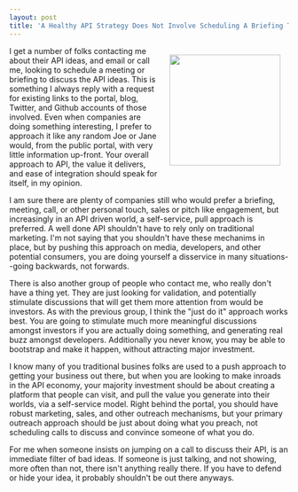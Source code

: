 ```yaml
---
layout: post
title: 'A Healthy API Strategy Does Not Involve Scheduling A Briefing To Discuss--Just Do It'
---
```

<p><img style="padding: 15px;" src="https://s3.amazonaws.com/kinlane-productions/bw-icons/bw-gears.png" alt="" width="200" align="right" /></p>
<p>I get a number of folks contacting me about their API ideas, and email or call me, looking to schedule a meeting or briefing to discuss the API ideas. This is something I always reply with a request for existing links to the portal, blog, Twitter, and Github accounts of those involved. Even when companies are doing something interesting, I prefer to approach it like any random Joe or Jane would, from the public portal, with very little information up-front. Your overall approach to API, the value it delivers, and ease of integration should speak for itself, in my opinion.</p>
<p>I am sure there are plenty of companies still who would prefer a briefing, meeting, call, or other personal touch, sales or pitch like engagement, but increasingly in an API driven world, a self-service, pull approach is preferred. A well done API shouldn't have to rely only on traditional marketing. I'm not saying that you shouldn't have these mechanims in place, but by pushing this approach on media, developers, and other potential consumers, you are doing yourself a disservice in many situations--going backwards, not forwards.</p>
<p>There is also another group of people who contact me, who really don't have a thing yet. They are just looking for validation, and potentially stimulate discussions that will get them more attention from would be investors. As with the previous group, I think the "just do it" approach works best. You are going to stimulate much more meaningful discussions amongst investors if you are actually doing something, and generating real buzz amongst developers. Additionally you never know, you may be able to bootstrap and make it happen, without attracting major investment.</p>
<p>I know many of you traditional busines folks are used to a push approach to getting your business out there, but when you are looking to make inroads in the API economy, your majority investment should be about creating a platform that people can visit, and pull the value you generate into their worlds, via a self-service model. Right behind the portal, you should have robust marketing, sales, and other outreach mechanisms, but your primary outreach approach should be just about doing what you preach, not scheduling calls to discuss and convince someone of what you do.</p>
<p>For me when someone insists on jumping on a call to discuss their API, is an immediate filter of bad ideas. If someone is just talking, and not showing, more often than not, there isn't anything really there. If you have to defend or hide your idea, it probably shouldn't be out there anyways.</p>